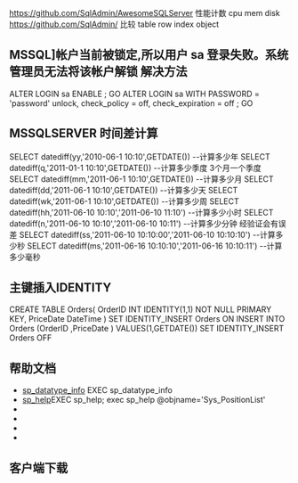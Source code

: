 
https://github.com/SqlAdmin/AwesomeSQLServer 性能计数  cpu mem disk
https://github.com/SqlAdmin/  比较 table row index object


## MSSQL]帐户当前被锁定,所以用户 sa 登录失败。系统管理员无法将该帐户解锁 解决方法
ALTER LOGIN sa ENABLE ;
GO
ALTER LOGIN sa WITH PASSWORD = 'password' unlock, check_policy = off,
check_expiration = off ;
GO

##  MSSQLSERVER 时间差计算
SELECT datediff(yy,'2010-06-1 10:10',GETDATE()) --计算多少年
SELECT datediff(q,'2011-01-1 10:10',GETDATE())  --计算多少季度 3个月一个季度
SELECT datediff(mm,'2011-06-1 10:10',GETDATE()) --计算多少月
SELECT datediff(dd,'2011-06-1 10:10',GETDATE()) --计算多少天
SELECT datediff(wk,'2011-06-1 10:10',GETDATE()) --计算多少周
SELECT datediff(hh,'2011-06-10 10:10','2011-06-10 11:10') --计算多少小时
SELECT datediff(n,'2011-06-10 10:10','2011-06-10 10:11') --计算多少分钟 经验证会有误差
SELECT datediff(ss,'2011-06-10 10:10:00','2011-06-10 10:10:10') --计算多少秒
SELECT datediff(ms,'2011-06-16 10:10:10','2011-06-16 10:10:11') --计算多少毫秒


## 主键插入IDENTITY
CREATE TABLE Orders(
OrderID    INT IDENTITY(1,1) NOT NULL PRIMARY KEY,
PriceDate DateTime
)
SET IDENTITY_INSERT Orders ON
INSERT INTO Orders (OrderID ,PriceDate ) VALUES(1,GETDATE())
SET IDENTITY_INSERT Orders OFF

## 帮助文档
- [sp_datatype_info](https://docs.microsoft.com/zh-cn/sql/relational-databases/system-stored-procedures/sp-datatype-info-transact-sql?view=sql-server-ver15#examples)  EXEC sp_datatype_info
- [sp_help]()EXEC sp_help;    exec sp_help @objname='Sys_PositionList'
- []()
- []()
- []()
- []()
## 客户端下载
[](https://download.microsoft.com/download/f/e/b/feb0e6be-21ce-4f98-abee-d74065e32d0a/SSMS-Setup-CHS.exe)